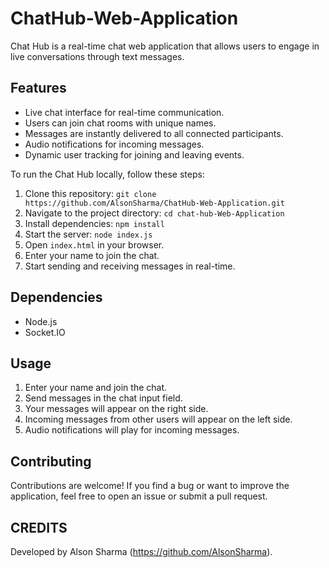 # ChatHub-Web-Application
Chat Hub is a real-time chat web application that allows users to engage in live conversations through text messages.
## Features

- Live chat interface for real-time communication.
- Users can join chat rooms with unique names.
- Messages are instantly delivered to all connected participants.
- Audio notifications for incoming messages.
- Dynamic user tracking for joining and leaving events.

To run the Chat Hub locally, follow these steps:

1. Clone this repository: `git clone https://github.com/AlsonSharma/ChatHub-Web-Application.git`
2. Navigate to the project directory: `cd chat-hub-Web-Application`
3. Install dependencies: `npm install`
4. Start the server: `node index.js`
5. Open `index.html` in your browser.
6. Enter your name to join the chat.
7. Start sending and receiving messages in real-time.

## Dependencies

- Node.js
- Socket.IO

## Usage

1. Enter your name and join the chat.
2. Send messages in the chat input field.
3. Your messages will appear on the right side.
4. Incoming messages from other users will appear on the left side.
5. Audio notifications will play for incoming messages.

## Contributing

Contributions are welcome! If you find a bug or want to improve the application, feel free to open an issue or submit a pull request.

## CREDITS

Developed by Alson Sharma (https://github.com/AlsonSharma).



